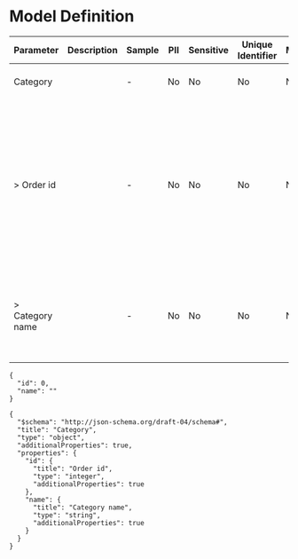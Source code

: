 # Model Definition
| Parameter | Description | Sample | PII | Sensitive | Unique Identifier | Mandatory | Default | Details |
| --- | --- | --- | --- | --- | --- | --- | --- | --- |
|  Category |  |  -  | No | No | No | No |  |Data Type : object<br>  |
| &gt; Order id |  |  -  | No | No | No | No |  |Data Type : integer<br> Mininum :  - <br> Exclusive Minimum : No<br> Maximum :  - <br> Exclusive Maximum : No<br> Multiple Of :  - <br>  |
| &gt; Category name |  |  -  | No | No | No | No |  |Data Type : string<br> Min. length :  - <br> Max. length :  - <br> Regex :  - <br>  |





```
{
  "id": 0,
  "name": ""
}
```




```
{
  "$schema": "http://json-schema.org/draft-04/schema#",
  "title": "Category",
  "type": "object",
  "additionalProperties": true,
  "properties": {
    "id": {
      "title": "Order id",
      "type": "integer",
      "additionalProperties": true
    },
    "name": {
      "title": "Category name",
      "type": "string",
      "additionalProperties": true
    }
  }
}
```

